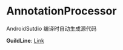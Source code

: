 # AnnotationProcessor

AndroidSutdio 编译时自动生成源代码

**GuildLine**: [Link](http://www.septenary.cn/2015/12/19/AndroidSutdio-%E7%BC%96%E8%AF%91%E6%97%B6%E8%87%AA%E5%8A%A8%E7%94%9F%E6%88%90%E6%BA%90%E4%BB%A3%E7%A0%81/)
